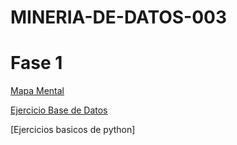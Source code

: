 # MINERIA-DE-DATOS-003

# Fase 1

[Mapa Mental](https://github.com/MelenieTrevino/MINERIA-DE-DATOS-003/blob/main/MapaMental_1_1806559.pdf)


[Ejercicio Base de Datos](https://github.com/SahoriRamirez/MineriaDeDatos/blob/main/Ej1_BaseDatos_4.pdf)


[Ejercicios basicos de python]
